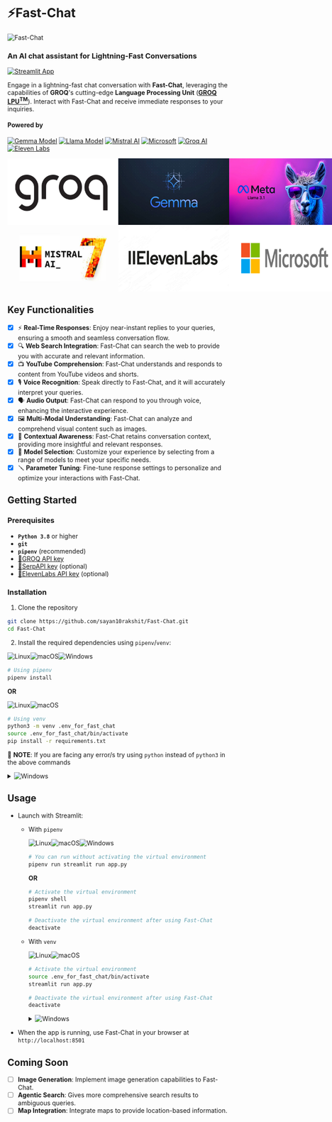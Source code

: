 # ⚡Fast-Chat
  
<img src="utils/static/Fast-Chat_avatar.gif" alt="Fast-Chat" width="400">

### An AI chat assistant for Lightning-Fast Conversations

[![Streamlit App](https://static.streamlit.io/badges/streamlit_badge_black_white.svg)](https://fast-chat.streamlit.app/)

Engage in a lightning-fast chat conversation with **Fast-Chat**, leveraging the capabilities of **GROQ**'s cutting-edge **Language Processing Unit** (**[GROQ LPU<sup>TM</sup>](https://wow.groq.com/why-groq/)**). Interact with Fast-Chat and receive immediate responses to your inquiries.

#### Powered by

[![Gemma Model](https://img.shields.io/badge/Gemma_Model-OS_Models-blue)](https://ai.google.dev/gemma) [![Llama Model](https://img.shields.io/badge/Llama_Model-OS_Models-violet)](https://llama.meta.com/) [![Mistral AI](https://img.shields.io/badge/Mistral_AI-OS_Models-orange)](https://mistral.ai/news/mixtral-of-experts/) [![Microsoft](https://img.shields.io/badge/Microsoft-OS_Models-blue)](https://azure.microsoft.com/en-us/services/cognitive-services/computer-vision/) [![Groq AI](https://img.shields.io/badge/Groq_AI-Inference_Service-black)](https://wow.groq.com/why-groq/) [![Eleven Labs](https://img.shields.io/badge/ElevenLabs-Voice_Synthesis-green)](https://elevenlabs.io/)

<div style="display: flex; justify-content: space-around;">
  <img src="utils/static/groq.jpg" alt="groq image" width="250" height="150">
  <img src="utils/static/gemma.webp" alt="gemma image" width="250" height="150">
  <img src="utils/static/llama.webp" alt="llama image" width="250" height="150">
</div>
<div style="display: flex; justify-content: space-around;">
  <img src="utils/static/mistral_ai_image.jpg" alt="mistral image" width="250" height="150"">
  <img src="utils/static/elevenlabs.jpg" alt="elevenlabs image" width="250" height="150">
  <img src="utils/static/microsoft.png" alt="microsoft image" width="250" height="150">
</div>

## Key Functionalities

- [x] ⚡ **Real-Time Responses**: Enjoy near-instant replies to your queries, ensuring a smooth and seamless conversation flow.
- [x] 🔍 **Web Search Integration**: Fast-Chat can search the web to provide you with accurate and relevant information.
- [x] 📺 **YouTube Comprehension**: Fast-Chat understands and responds to content from YouTube videos and shorts.
- [x] 🎙️ **Voice Recognition**: Speak directly to Fast-Chat, and it will accurately interpret your queries.
- [x] 🗣️ **Audio Output**: Fast-Chat can respond to you through voice, enhancing the interactive experience.
- [x] 🖼️ **Multi-Modal Understanding**: Fast-Chat can analyze and comprehend visual content such as images.
- [x] 📝 **Contextual Awareness**: Fast-Chat retains conversation context, providing more insightful and relevant responses.
- [x] 🤖 **Model Selection**: Customize your experience by selecting from a range of models to meet your specific needs.
- [x] 🪛 **Parameter Tuning**: Fine-tune response settings to personalize and optimize your interactions with Fast-Chat.

## Getting Started

### Prerequisites

- **`Python 3.8`** or higher
- **`git`**
- **`pipenv`** (recommended)
- [🔗GROQ API key](https://console.groq.com/keys)
- [🔗SerpAPI key](https://serpapi.com/dashboard) (optional)
- [🔗ElevenLabs API key](https://elevenlabs.io/app/speech-synthesis/text-to-speech) (optional)

### Installation

1. Clone the repository

```sh
git clone https://github.com/sayan10rakshit/Fast-Chat.git
cd Fast-Chat
```

2. Install the required dependencies using `pipenv`/`venv`:

![Linux](https://img.shields.io/badge/Linux-FCC624?style=for-the-badge&logo=linux&logoColor=black)![macOS](<https://img.shields.io/badge/mac%20os-000000?style=for-the-badge&logo=macos&logoColor=F0F0F0>)![Windows](https://img.shields.io/badge/Windows-0078D6?style=for-the-badge&logo=windows&logoColor=white)

```sh
# Using pipenv
pipenv install
```

**OR**
  
![Linux](https://img.shields.io/badge/Linux-FCC624?style=for-the-badge&logo=linux&logoColor=black)![macOS](<https://img.shields.io/badge/mac%20os-000000?style=for-the-badge&logo=macos&logoColor=F0F0F0>)

```sh
# Using venv
python3 -m venv .env_for_fast_chat
source .env_for_fast_chat/bin/activate
pip install -r requirements.txt
```

🚨 **NOTE**: If you are facing any error/s try using `python` instead of `python3` in the above commands  

<details>
<summary><img src="https://img.shields.io/badge/Windows-0078D6?style=for-the-badge&logo=windows&logoColor=white" alt="Windows" /></summary>

```powershell
# Using venv
python3 -m venv .env_for_fast_chat
.env_for_fast_chat\Scripts\Activate
pip install -r requirements.txt
```

  🚨 **NOTE**: If you are facing any error/s try using `python` instead of `python3` in the above commands  
</details>

## Usage

- Launch with Streamlit:
  - With `pipenv`

    ![Linux](https://img.shields.io/badge/Linux-FCC624?style=for-the-badge&logo=linux&logoColor=black)![macOS](<https://img.shields.io/badge/mac%20os-000000?style=for-the-badge&logo=macos&logoColor=F0F0F0>)![Windows](https://img.shields.io/badge/Windows-0078D6?style=for-the-badge&logo=windows&logoColor=white)

    ```sh
    # You can run without activating the virtual environment
    pipenv run streamlit run app.py
    ```

    **OR**

    ```sh
    # Activate the virtual environment
    pipenv shell
    streamlit run app.py
    ```

    ```sh
    # Deactivate the virtual environment after using Fast-Chat
    deactivate
    ```

  - With `venv`
  
      ![Linux](https://img.shields.io/badge/Linux-FCC624?style=for-the-badge&logo=linux&logoColor=black)![macOS](<https://img.shields.io/badge/mac%20os-000000?style=for-the-badge&logo=macos&logoColor=F0F0F0>)

      ```sh
      # Activate the virtual environment
      source .env_for_fast_chat/bin/activate
      streamlit run app.py
      ```

      ```sh
      # Deactivate the virtual environment after using Fast-Chat
      deactivate
      ```

      <details>
      <summary><img src="https://img.shields.io/badge/Windows-0078D6?style=for-the-badge&logo=windows&logoColor=white" alt="Windows" /></summary>

      ```powershell
      # Activate the virtual environment
      .env_for_fast_chat\Scripts\Activate
      streamlit run app.py
      ```

      ```powershell
      # Deactivate the virtual environment after using Fast-Chat
      deactivate
      ```

      </details>

- When the app is running, use Fast-Chat in your browser at `http://localhost:8501`

## Coming Soon

- [ ] **Image Generation**: Implement image generation capabilities to Fast-Chat.
- [ ] **Agentic Search**: Gives more comprehensive search results to ambiguous queries.
- [ ] **Map Integration**: Integrate maps to provide location-based information.
